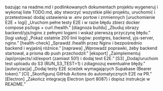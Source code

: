 bazując na readme.md i podlinkowanych dokumentach projektu wygeneruj i wykonaj liste TODO.md, aby stworzyć wszystkie pliki projektu, uruchomić i przetestować
dodaj ustawienia w .env portow i znmiennych
[uruchomienie E2E + logi] „Uruchom pełne testy E2E i w razie błędu zbierz docker compose ps/logs + curl /health.”
[diagnoza buildu] „Zbuduj obrazy backend/yjs/nginx z pełnymi logami i wskaż pierwszą przyczynę błędu.”
[logi usług] „Pokaż ostatnie 200 linii logów: postgres, backend, yjs-server, nginx.”
[health-check] „Sprawdź /health przez Nginx i bezpośrednio backend i wyjaśnij różnice.”
[naprawa] „Wprowadź poprawki, żeby backend startował, a prisma db push przechodził.”
[eksport] „Zaimplementuj /api/projects/:id/export (zamiast 501) i dodaj test E2E.”
[S3] „Dodaj/uruchom test uploadu do S3 (RUN_S3_TEST=1) i zdiagnozuj ewentualne błędy.”
[autoryzacja] „Dodaj testy E2E ścieżek wymagających Supabase (Bearer token).”
[CI] „Skonfiguruj GitHub Actions do automatycznych E2E na PR.”
[Electron] „Zakończ integrację Electron (port 8087) i dopisz instrukcje w README.”
